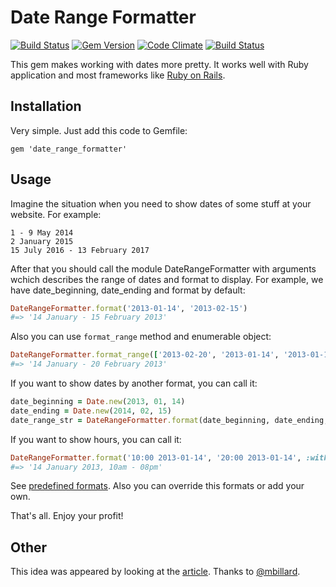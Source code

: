 # Date Range Formatter

[![Build Status](https://travis-ci.org/darkleaf/date_range_formatter.svg?branch=master)](https://travis-ci.org/darkleaf/date_range_formatter)
[![Gem Version](https://badge.fury.io/rb/date_range_formatter.svg)](http://badge.fury.io/rb/date_range_formatter)
[![Code Climate](https://codeclimate.com/github/darkleaf/date_range_formatter.png)](https://codeclimate.com/github/darkleaf/date_range_formatter)
[![Build Status](https://drone.io/github.com/darkleaf/date_range_formatter/status.png)](https://drone.io/github.com/darkleaf/date_range_formatter/latest)

This gem makes working with dates more pretty. It works well with Ruby application and most frameworks like  [Ruby on Rails](https://github.com/rails/rails "Ruby on Rails").

## Installation
Very simple. Just add this code to Gemfile:

    gem 'date_range_formatter'

## Usage

Imagine the situation when you need to show dates of some stuff at your website. For example:

    1 - 9 May 2014
    2 January 2015
    15 July 2016 - 13 February 2017

After that you should call the module DateRangeFormatter with arguments wchich describes the range of dates and format to display. For example, we have date_beginning, date_ending and format by default:

```ruby
DateRangeFormatter.format('2013-01-14', '2013-02-15')
#=> '14 January - 15 February 2013'
```

Also you can use `format_range` method and enumerable object:

```ruby
DateRangeFormatter.format_range(['2013-02-20', '2013-01-14', '2013-01-15'])
#=> '14 January - 20 February 2013'
```

If you want to show dates by another format, you can call it:

```ruby
date_beginning = Date.new(2013, 01, 14)
date_ending = Date.new(2014, 02, 15)
date_range_str = DateRangeFormatter.format(date_beginning, date_ending, 'short')
```

If you want to show hours, you can call it:
```ruby
DateRangeFormatter.format('10:00 2013-01-14', '20:00 2013-01-14', :with_time)
#=> '14 January 2013, 10am - 08pm'
```

See [predefined formats](https://github.com/darkleaf/date_range_formatter/blob/master/lib/locale/en.yml). Also you can override this formats or add your own.

That's all. Enjoy your profit!

## Other

This idea was appeared by looking at the [article](https://coderwall.com/p/fkg-ng). Thanks to [@mbillard](https://github.com/mbillard).


